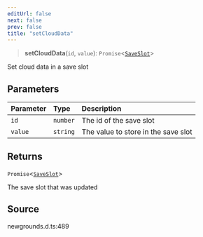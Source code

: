 ```yaml
---
editUrl: false
next: false
prev: false
title: "setCloudData"
---
```


> **setCloudData**(`id`, `value`): `Promise`\<[`SaveSlot`](/api/type-aliases/saveslot/)\>

Set cloud data in a save slot

## Parameters

| Parameter | Type | Description |
| :------ | :------ | :------ |
| `id` | `number` | The id of the save slot |
| `value` | `string` | The value to store in the save slot |

## Returns

`Promise`\<[`SaveSlot`](/api/type-aliases/saveslot/)\>

The save slot that was updated

## Source

newgrounds.d.ts:489

